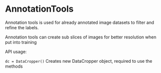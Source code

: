 # AnnotationTools

Annotation tools is used for already annotated image datasets to filter and refine the labels.

Annotation tools can create sub slices of images for better resolution when put into training


API usage:

`dc = DataCropper()`  Creates new DataCropper object, required to use the methods

